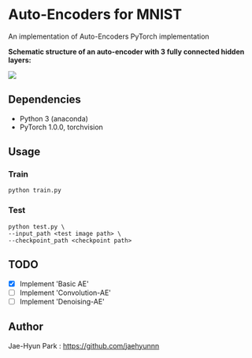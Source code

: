 # Auto-Encoders for MNIST

An implementation of Auto-Encoders PyTorch implementation

**Schematic structure of an auto-encoder with 3 fully connected hidden layers:** 

![](https://upload.wikimedia.org/wikipedia/commons/2/28/Autoencoder_structure.png)

## Dependencies

- Python 3 (anaconda)
- PyTorch 1.0.0, torchvision

## Usage

### Train
```
python train.py
```
### Test
```
python test.py \
--input_path <test image path> \
--checkpoint_path <checkpoint path>
```

## TODO

- [x] Implement 'Basic AE'
- [ ] Implement 'Convolution-AE'
- [ ] Implement 'Denoising-AE'

## Author

Jae-Hyun Park : https://github.com/jaehyunnn
